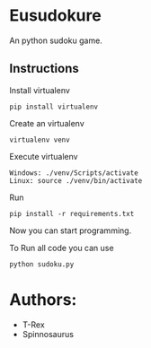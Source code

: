 # Eusudokure

An python sudoku game.

## Instructions

Install virtualenv
```
pip install virtualenv
```

Create an virtualenv
```
virtualenv venv
```

Execute virtualenv
```
Windows: ./venv/Scripts/activate
Linux: source ./venv/bin/activate

```
Run
```
pip install -r requirements.txt
```

Now you can start programming.

To Run all code you can use
```
python sudoku.py
```


# Authors:
- T-Rex
- Spinnosaurus
